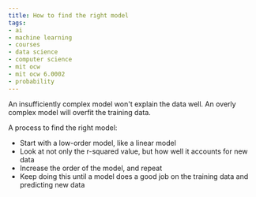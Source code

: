 ```yaml
---
title: How to find the right model
tags:
- ai
- machine learning
- courses
- data science
- computer science
- mit ocw
- mit ocw 6.0002
- probability
---
```


An insufficiently complex model won't explain the data well. An overly complex model will overfit the training data.

A process to find the right model:

- Start with a low-order model, like a linear model
- Look at not only the r-squared value, but how well it accounts for new data
- Increase the order of the model, and repeat
- Keep doing this until a model does a good job on the training data and predicting new data
